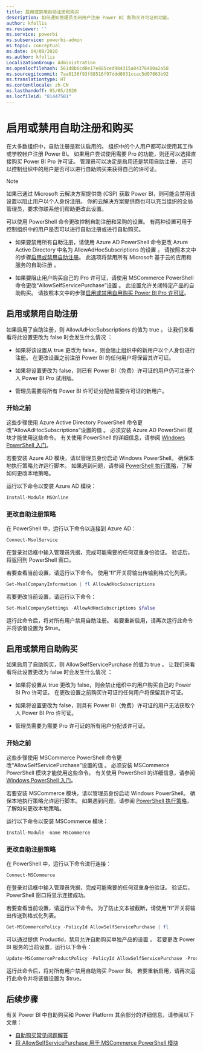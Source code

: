 ```yaml
---
title: 启用或禁用自助注册和购买
description: 如何通知管理员关闭用户注册 Power BI 和购买许可证的功能。
author: kfollis
ms.reviewer: ''
ms.service: powerbi
ms.subservice: powerbi-admin
ms.topic: conceptual
ms.date: 04/08/2020
ms.author: kfollis
LocalizationGroup: Administration
ms.openlocfilehash: 561d8b6cd0e17e885ced984315a04376400a2a58
ms.sourcegitcommit: 7aa0136f93f88516f97ddd8031ccac5d07863b92
ms.translationtype: HT
ms.contentlocale: zh-CN
ms.lasthandoff: 05/05/2020
ms.locfileid: "81447501"
---
```

# <a name="enable-or-disable-self-service-sign-up-and-purchasing"></a>启用或禁用自助注册和购买

在大多数组织中，自助注册是默认启用的。 组织中的个人用户都可以使用其工作或学校帐户注册 Power BI。 如果用户尝试使用需要 Pro 的功能，则还可以选择直接购买 Power BI Pro 许可证。 管理员可以决定是启用还是禁用自助注册， 还可以控制组织中的用户是否可以进行自助购买来获得自己的许可证。

> [!NOTE]
>如果已通过 Microsoft 云解决方案提供商 (CSP) 获取 Power BI，则可能会禁用该设置以阻止用户以个人身份注册。 你的云解决方案提供商也可以充当组织的全局管理员，要求你联系他们帮助更改此设置。
>
>

可以使用 PowerShell 命令更改控制自助注册和采购的设置。 有两种设置可用于控制组织中的用户是否可以进行自助注册或进行自助购买。

- 如果要禁用所有自助注册，请使用 Azure AD PowerShell 命令更改 Azure Active Directory 中名为 AllowAdHocSubscriptions 的设置  。 请按照本文中的步骤[启用或禁用自助注册](#enable-or-disable-self-service-signup)。 此选项将禁用所有 Microsoft 基于云的应用和服务的自助注册  。

- 如果要阻止用户购买自己的 Pro 许可证，请使用 MSCommerce PowerShell 命令更改“AllowSelfServicePurchase”设置  。 此设置允许关闭特定产品的自助购买。 请按照本文中的步骤[启用或禁用自用购买 Power BI Pro 许可证](#enable-or-disable-self-service-purchase)。

## <a name="enable-or-disable-self-service-signup"></a>启用或禁用自助注册

如果启用了自助注册，则 AllowAdHocSubscriptions 的值为 true   。 让我们来看看将此设置更改为 false 时会发生什么情况  ：

- 如果将该设置从 true 更改为 false，则会阻止组织中的新用户以个人身份进行注册。 在更改设置之前注册 Power BI 的任何用户将保留其许可证。

- 如果将设置更改为 false，则已有 Power BI（免费）许可证的用户仍可注册个人 Power BI Pro 试用版。

- 管理员需要将所有 Power BI 许可证分配给需要许可证的新用户。

### <a name="before-you-begin"></a>开始之前

这些步骤使用 Azure Active Directory PowerShell 命令更改“AllowAdHocSubscriptions”设置的值  。 必须安装 Azure AD PowerShell 模块才能使用这些命令。 有关使用 PowerShell 的详细信息，请参阅 [Windows PowerShell 入门](https://docs.microsoft.com/powershell/scripting/getting-started/getting-started-with-windows-powershell?view=powershell-7)。

若要安装 Azure AD 模块，请以管理员身份启动 Windows PowerShell。 确保本地执行策略允许运行脚本。 如果遇到问题，请参阅 [PowerShell 执行策略](https://docs.microsoft.com/powershell/module/microsoft.powershell.core/about/about_execution_policies?view=powershell-7#powershell-execution-policies)，了解如何更改本地策略。

运行以下命令以安装 Azure AD 模块：

```powershell
Install-Module MSOnline
```

### <a name="change-the-self-service-signup-policy"></a>更改自助注册策略

在 PowerShell 中，运行以下命令以连接到 Azure AD：

```powershell
Connect-MsolService
```

在登录对话框中输入管理员凭据，完成可能需要的任何双重身份验证。 验证后，将返回到 PowerShell 窗口。

若要查看当前设置，请运行以下命令。 使用“fl”开关将输出传输到格式化列表。

```powershell
Get-MsolCompanyInformation | fl AllowAdHocSubscriptions
```

若要更改当前设置，请运行以下命令：

```powershell
Set-MsolCompanySettings -AllowAdHocSubscriptions $false
```

运行此命令后，将对所有用户禁用自助注册。 若要重新启用，请再次运行此命令并将该值设置为 $true。

## <a name="enable-or-disable-self-service-purchase"></a>启用或禁用自助购买

如果启用了自助购买，则 AllowSelfServicePurchase 的值为 true   。 让我们来看看将此设置更改为 false 时会发生什么情况  ：

- 如果将设置从 true 更改为 false，则会禁止组织中的用户购买自己的 Power BI Pro 许可证。 在更改设置之前购买许可证的任何用户将保留其许可证。

- 如果将设置更改为 false，则具有 Power BI（免费）许可证的用户无法获取个人 Power BI Pro 许可证。 

- 管理员需要为需要 Pro 许可证的所有用户分配该许可证。

### <a name="before-you-begin"></a>开始之前

这些步骤使用 MSCommerce PowerShell 命令更改“AllowSelfServicePurchase”设置的值  。 必须安装 MSCommerce PowerShell 模块才能使用这些命令。 有关使用 PowerShell 的详细信息，请参阅 [Windows PowerShell 入门](https://docs.microsoft.com/powershell/scripting/getting-started/getting-started-with-windows-powershell?view=powershell-7)。

若要安装 MSCommerce 模块，请以管理员身份启动 Windows PowerShell。 确保本地执行策略允许运行脚本。 如果遇到问题，请参阅 [PowerShell 执行策略](https://docs.microsoft.com/powershell/module/microsoft.powershell.core/about/about_execution_policies?view=powershell-7#powershell-execution-policies)，了解如何更改本地策略。

运行以下命令以安装 MSCommerce 模块：

```powershell
Install-Module -name MSCommerce
```

### <a name="change-the-self-service-signup-policy"></a>更改自助注册策略

在 PowerShell 中，运行以下命令进行连接：

```powershell
Connect-MSCommerce
```

在登录对话框中输入管理员凭据，完成可能需要的任何双重身份验证。 验证后，PowerShell 窗口将显示连接成功。

若要查看当前设置，请运行以下命令。 为了防止文本被截断，请使用“fl”开关将输出传送到格式化列表。

```powershell
Get-MSCommercePolicy -PolicyId AllowSelfServicePurchase | fl
```

可以通过提供 ProductId，禁用允许自助购买单独产品的设置  。 若要更改 Power BI 服务的当前设置，运行以下命令：

```powershell
Update-MSCommerceProductPolicy -PolicyId AllowSelfServicePurchase -ProductId CFQ7TTC0L3PB -Enabled $False
```

运行此命令后，将对所有用户禁用自助购买 Power BI。 若要重新启用，请再次运行此命令并将该值设置为 $true。

## <a name="next-steps"></a>后续步骤

有关 Power BI 中自助购买和 Power Platform 其余部分的详细信息，请参阅以下文章：

- [自助购买常见问题解答](https://docs.microsoft.com/microsoft-365/commerce/subscriptions/self-service-purchase-faq?view=o365-worldwide#admin-capabilities)
- [将 AllowSelfServicePurchase 用于 MSCommerce PowerShell 模块](https://docs.microsoft.com/microsoft-365/commerce/subscriptions/allowselfservicepurchase-powershell?view=o365-worldwide)
